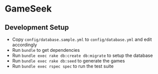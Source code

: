 # GameSeek

## Development Setup

* Copy `config/database.sample.yml` to `config/database.yml` and edit accordingly
* Run `bundle` to get dependencies
* Run `bundle exec rake db:create db:migrate` to setup the database
* Run `bundle exec rake db:seed` to generate the games
* Run `bundle exec rspec spec` to run the test suite